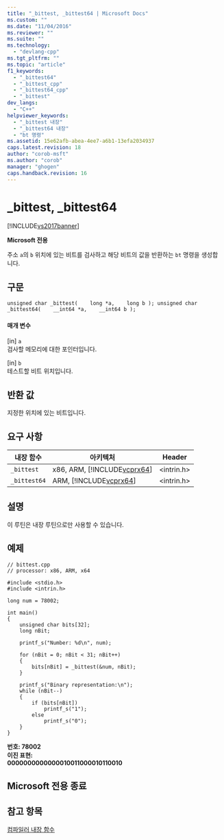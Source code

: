```yaml
---
title: "_bittest, _bittest64 | Microsoft Docs"
ms.custom: ""
ms.date: "11/04/2016"
ms.reviewer: ""
ms.suite: ""
ms.technology: 
  - "devlang-cpp"
ms.tgt_pltfrm: ""
ms.topic: "article"
f1_keywords: 
  - "_bittest64"
  - "_bittest_cpp"
  - "_bittest64_cpp"
  - "_bittest"
dev_langs: 
  - "C++"
helpviewer_keywords: 
  - "_bittest 내장"
  - "_bittest64 내장"
  - "bt 명령"
ms.assetid: 15e62afb-abea-4ee7-a6b1-13efa2034937
caps.latest.revision: 18
author: "corob-msft"
ms.author: "corob"
manager: "ghogen"
caps.handback.revision: 16
---
```

# _bittest, _bittest64
[!INCLUDE[vs2017banner](../assembler/inline/includes/vs2017banner.md)]

**Microsoft 전용**  
  
 주소 `a`의 `b` 위치에 있는 비트를 검사하고 해당 비트의 값을 반환하는 `bt` 명령을 생성합니다.  
  
## 구문  
  
```  
unsigned char _bittest(    long *a,    long b ); unsigned char _bittest64(    __int64 *a,    __int64 b );  
```  
  
#### 매개 변수  
 \[in\] `a`  
 검사할 메모리에 대한 포인터입니다.  
  
 \[in\] `b`  
 테스트할 비트 위치입니다.  
  
## 반환 값  
 지정한 위치에 있는 비트입니다.  
  
## 요구 사항  
  
|내장 함수|아키텍처|Header|  
|-----------|----------|------------|  
|`_bittest`|x86, ARM, [!INCLUDE[vcprx64](../assembler/inline/includes/vcprx64_md.md)]|\<intrin.h\>|  
|`_bittest64`|ARM, [!INCLUDE[vcprx64](../assembler/inline/includes/vcprx64_md.md)]|\<intrin.h\>|  
  
## 설명  
 이 루틴은 내장 루틴으로만 사용할 수 있습니다.  
  
## 예제  
  
```  
// bittest.cpp  
// processor: x86, ARM, x64  
  
#include <stdio.h>  
#include <intrin.h>  
  
long num = 78002;  
  
int main()  
{  
    unsigned char bits[32];  
    long nBit;  
  
    printf_s("Number: %d\n", num);  
  
    for (nBit = 0; nBit < 31; nBit++)  
    {  
        bits[nBit] = _bittest(&num, nBit);  
    }  
  
    printf_s("Binary representation:\n");  
    while (nBit--)  
    {  
        if (bits[nBit])  
            printf_s("1");  
        else  
            printf_s("0");  
    }  
}  
```  
  
  **번호: 78002**  
**이진 표현:**  
**0000000000000010011000010110010**   
## Microsoft 전용 종료  
  
## 참고 항목  
 [컴파일러 내장 함수](../intrinsics/compiler-intrinsics.md)